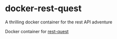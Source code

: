 # docker-rest-quest
A thrilling docker container for the rest API adventure

Docker container for [rest-quest]([https://github.com/cprerovsky/rest-quest)
